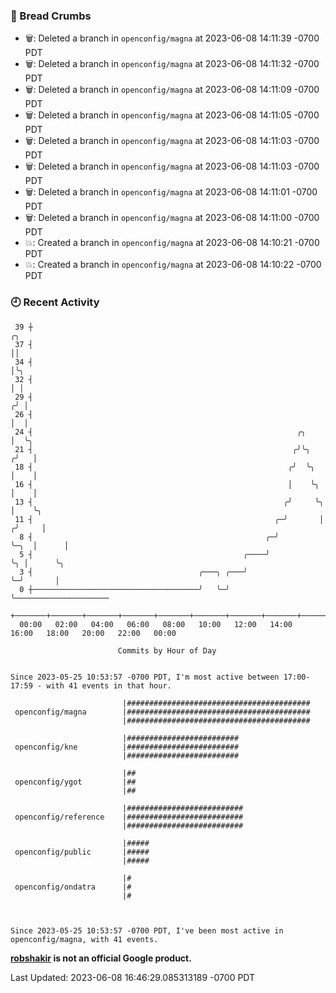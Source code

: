 ### 🍞 Bread Crumbs

 * 🗑: Deleted a branch in `openconfig/magna` at 2023-06-08 14:11:39 -0700 PDT
 * 🗑: Deleted a branch in `openconfig/magna` at 2023-06-08 14:11:32 -0700 PDT
 * 🗑: Deleted a branch in `openconfig/magna` at 2023-06-08 14:11:09 -0700 PDT
 * 🗑: Deleted a branch in `openconfig/magna` at 2023-06-08 14:11:05 -0700 PDT
 * 🗑: Deleted a branch in `openconfig/magna` at 2023-06-08 14:11:03 -0700 PDT
 * 🗑: Deleted a branch in `openconfig/magna` at 2023-06-08 14:11:03 -0700 PDT
 * 🗑: Deleted a branch in `openconfig/magna` at 2023-06-08 14:11:01 -0700 PDT
 * 🗑: Deleted a branch in `openconfig/magna` at 2023-06-08 14:11:00 -0700 PDT
 * 💥: Created a branch in `openconfig/magna` at 2023-06-08 14:10:21 -0700 PDT
 * 💥: Created a branch in `openconfig/magna` at 2023-06-08 14:10:22 -0700 PDT

### 🕘 Recent Activity
```
 39 ┼                                                                        ╭╮
 37 ┤                                                                        ││
 34 ┤                                                                        │╰╮
 32 ┤                                                                        │ │
 29 ┤                                                                       ╭╯ │
 26 ┤                                                                       │  │
 24 ┤                                                           ╭╮          │  ╰╮
 21 ┤                                                          ╭╯╰╮        ╭╯   │
 18 ┤                                                         ╭╯  ╰╮       │    │
 16 ┤                                                         │    ╰╮      │    │
 13 ┤                                                        ╭╯     ╰╮     │    ╰╮
 11 ┤                                                      ╭─╯       │    ╭╯     │
  8 ┤                                                    ╭─╯         ╰─╮  │      │
  5 ┤                                               ╭────╯             ╰╮ │      ╰╮
  3 ┤                                     ╭───╮ ╭───╯                   ╰─╯       │
  0 ┼─────────────────────────────────────╯   ╰─╯                                 ╰─────────────────────
    +───────+───────+───────+───────+───────+───────+───────+───────+───────+───────+───────+───────+────
  00:00   02:00   04:00   06:00   08:00   10:00   12:00   14:00   16:00   18:00   20:00   22:00   00:00   

						Commits by Hour of Day


Since 2023-05-25 10:53:57 -0700 PDT, I'm most active between 17:00-17:59 - with 41 events in that hour.

```



```
                         |#########################################
 openconfig/magna        |#########################################
                         |#########################################

                         |#########################
 openconfig/kne          |#########################
                         |#########################

                         |##
 openconfig/ygot         |##
                         |##

                         |##########################
 openconfig/reference    |##########################
                         |##########################

                         |#####
 openconfig/public       |#####
                         |#####

                         |#
 openconfig/ondatra      |#
                         |#



Since 2023-05-25 10:53:57 -0700 PDT, I've been most active in openconfig/magna, with 41 events.

```
**[robshakir](mailto:robjs@google.com) is not an official Google product.**  


Last Updated: 2023-06-08 16:46:29.085313189 -0700 PDT
